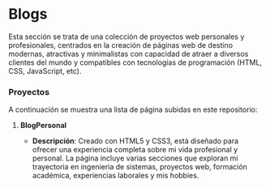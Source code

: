 # Blogs

Esta sección se trata de una colección de proyectos web personales y profesionales, centrados en la creación de páginas web de destino modernas, atractivas y minimalistas con capacidad de atraer a diversos clientes del mundo y
compatibles con tecnologías de programación (HTML, CSS, JavaScript, etc).

### Proyectos

A continuación se muestra una lista de página subidas en este repositorio:

1. **BlogPersonal**

   - **Descripción**: Creado con HTML5 y CSS3, está diseñado para ofrecer una experiencia completa sobre mi vida profesional y personal. La página incluye varias secciones que exploran mi trayectoria en ingeniería de sistemas, proyectos web, formación académica, experiencias laborales y mis hobbies.
